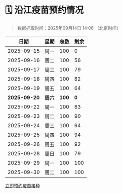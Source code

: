 # 🗓️ 沿江疫苗预约情况

> 数据抓取时间：2025年09月14日 14:06 （北京时间）

| 日期 | 星期 | 总数 | 剩余 |
|------|------|------|------|
| 2025-09-15 | 周一 | 100 | 0 |
| 2025-09-16 | 周二 | 100 | 56 |
| 2025-09-17 | 周三 | 100 | 79 |
| 2025-09-18 | 周四 | 100 | 82 |
| 2025-09-19 | 周五 | 100 | 64 |
| **2025-09-20** | **周六** | **100** | **0** |
| 2025-09-22 | 周一 | 100 | 83 |
| 2025-09-23 | 周二 | 100 | 90 |
| 2025-09-24 | 周三 | 100 | 94 |
| 2025-09-25 | 周四 | 100 | 94 |
| 2025-09-26 | 周五 | 100 | 92 |
| 2025-09-28 | 周日 | 100 | 79 |
| 2025-09-29 | 周一 | 100 | 100 |
| 2025-09-30 | 周二 | 100 | 100 |


<div class="button-container">
<a class="btn" href="http://yfzweb.ishequ.net/#/login" target="_blank">立即预约疫苗接种</a>
</div>
